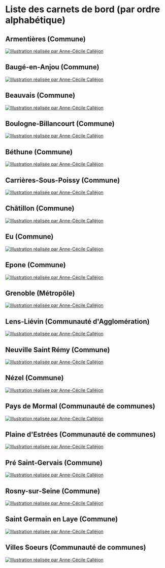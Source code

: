 # Liste des carnets de bord (par ordre alphabétique)

## Armentières (Commune)
[![Illustration réalisée par Anne-Cécile Calléjon](https://raw.githubusercontent.com/datactivist/challengedata3/main/images_cdb/armentieres.jpeg)](https://datactivist.coop/challengedata3/armentieres)

## Baugé-en-Anjou (Commune)
[![Illustration réalisée par Anne-Cécile Calléjon](https://raw.githubusercontent.com/datactivist/challengedata3/main/images_cdb/baugeenanjou.JPG)](https://datactivist.coop/challengedata3/baugeenanjou)

## Beauvais (Commune)
[![Illustration réalisée par Anne-Cécile Calléjon](https://raw.githubusercontent.com/datactivist/challengedata3/main/images_cdb/beauvais.JPG)](https://datactivist.coop/challengedata3/beauvais)

## Boulogne-Billancourt (Commune)
[![Illustration réalisée par Anne-Cécile Calléjon](https://raw.githubusercontent.com/datactivist/challengedata3/main/images_cdb/boulognebillancourt.jpeg)](https://datactivist.coop/challengedata3/boulogne-billancourt)

## Béthune (Commune)
[![Illustration réalisée par Anne-Cécile Calléjon](https://raw.githubusercontent.com/datactivist/challengedata3/main/images_cdb/bethune.JPG)](https://datactivist.coop/challengedata3/bethune)

## Carrières-Sous-Poissy (Commune)
[![Illustration réalisée par Anne-Cécile Calléjon](https://raw.githubusercontent.com/datactivist/challengedata3/main/images_cdb/carrieressouspoissy.jpeg)](https://datactivist.coop/challengedata3/carrieres-sous-poissy)

## Châtillon (Commune)
[![Illustration réalisée par Anne-Cécile Calléjon](https://raw.githubusercontent.com/datactivist/challengedata3/main/images_cdb/chatillon.jpeg)](https://datactivist.coop/challengedata3/chatillon)

## Eu (Commune)
[![Illustration réalisée par Anne-Cécile Calléjon](https://raw.githubusercontent.com/datactivist/challengedata3/main/images_cdb/eu.jpeg)](https://datactivist.coop/challengedata3/ville-de-eu)

## Epone (Commune)
[![Illustration réalisée par Anne-Cécile Calléjon](https://raw.githubusercontent.com/datactivist/challengedata3/main/images_cdb/epone.jpeg)](https://datactivist.coop/challengedata3/epone)

## Grenoble (Métropôle)
[![Illustration réalisée par Anne-Cécile Calléjon](https://raw.githubusercontent.com/datactivist/challengedata3/main/images_cdb/grenoble.JPG)](https://datactivist.coop/challengedata3/grenoble)

## Lens-Liévin (Communauté d'Agglomération)
[![Illustration réalisée par Anne-Cécile Calléjon](https://raw.githubusercontent.com/datactivist/challengedata3/main/images_cdb/lenslievin.jpeg)](https://datactivist.coop/challengedata3/lens-lievin)

## Neuville Saint Rémy (Commune)
[![Illustration réalisée par Anne-Cécile Calléjon](https://raw.githubusercontent.com/datactivist/challengedata3/main/images_cdb/neuvillesaintremy.JPG)](https://datactivist.coop/challengedata3/neuville-st-remy)

## Nézel (Commune)
[![Illustration réalisée par Anne-Cécile Calléjon](https://raw.githubusercontent.com/datactivist/challengedata3/main/images_cdb/nezel.jpeg)](https://datactivist.coop/challengedata3/nezel)

## Pays de Mormal (Communauté de communes)
[![Illustration réalisée par Anne-Cécile Calléjon](https://raw.githubusercontent.com/datactivist/challengedata3/main/images_cdb/paysdemormal.jpeg)](https://datactivist.coop/challengedata3/pays-de-mormal)

## Plaine d'Estrées (Communauté de communes)
[![Illustration réalisée par Anne-Cécile Calléjon](https://raw.githubusercontent.com/datactivist/challengedata3/main/images_cdb/laplainedestree.jpeg)](https://datactivist.coop/challengedata3/plaine-destrees)

## Pré Saint-Gervais (Commune)
[![Illustration réalisée par Anne-Cécile Calléjon](https://raw.githubusercontent.com/datactivist/challengedata3/main/images_cdb/presaintgervais.jpeg)](https://datactivist.coop/challengedata3/pre-saint-gervais)

## Rosny-sur-Seine (Commune)
[![Illustration réalisée par Anne-Cécile Calléjon](https://raw.githubusercontent.com/datactivist/challengedata3/main/images_cdb/rosnysurseine.jpeg)](https://datactivist.coop/challengedata3/rosny-sur-seine)

## Saint Germain en Laye (Commune)
[![Illustration réalisée par Anne-Cécile Calléjon](https://raw.githubusercontent.com/datactivist/challengedata3/main/images_cdb/saintgermainenlaye.JPG)](https://datactivist.coop/challengedata3/saint-germain-en-laye)

## Villes Soeurs (Communauté de communes)
[![Illustration réalisée par Anne-Cécile Calléjon](https://raw.githubusercontent.com/datactivist/challengedata3/main/images_cdb/villessoeurs.jpeg)](https://datactivist.coop/challengedata3/villessoeurs)
